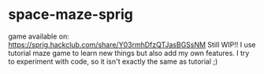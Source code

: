 # space-maze-sprig
game available on: https://sprig.hackclub.com/share/Y03rmhDfzQTJasBGSsNM
Still WIP!!
I use tutorial maze game to learn new things but also add my own features. I try to experiment with code, so it isn't exactly the same as tutorial ;)
